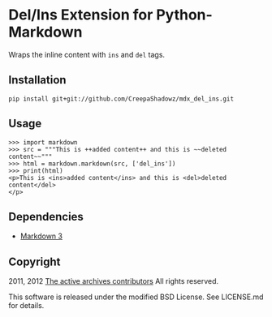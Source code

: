Del/Ins Extension for Python-Markdown
=====================================

Wraps the inline content with `ins` and `del` tags.


Installation
------------

    pip install git+git://github.com/CreepaShadowz/mdx_del_ins.git


Usage
-----

    >>> import markdown
    >>> src = """This is ++added content++ and this is ~~deleted content~~""" 
    >>> html = markdown.markdown(src, ['del_ins'])
    >>> print(html)
    <p>This is <ins>added content</ins> and this is <del>deleted content</del>
    </p>


Dependencies
------------

* [Markdown 3](https://pypi.org/project/Markdown/)


Copyright
---------

2011, 2012 [The active archives contributors](http://activearchives.org/)
All rights reserved.

This software is released under the modified BSD License. 
See LICENSE.md for details.
